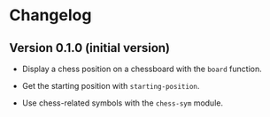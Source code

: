 # Changelog

## Version 0.1.0 (initial version)

- Display a chess position on a chessboard with the `board` function.

- Get the starting position with `starting-position`.

- Use chess-related symbols with the `chess-sym` module.
